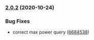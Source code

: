 ### [2.0.2](https://github.com/Jayrgo/CountIt/compare/v2.0.1...v2.0.2) (2020-10-24)


### Bug Fixes

* correct max power query ([6684538](https://github.com/Jayrgo/CountIt/commit/66845388446b1f770bc4f42c6a046042aa2f7600))

